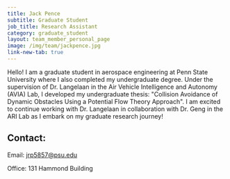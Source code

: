 ```yaml
---
title: Jack Pence
subtitle: Graduate Student
job_title: Research Assistant
category: graduate_student
layout: team_member_personal_page
image: /img/team/jackpence.jpg
link-new-tab: true
---
```


Hello! I am a graduate student in aerospace engineering at Penn State University where I also completed my undergraduate degree. Under the supervision of Dr. Langelaan in the Air Vehicle Intelligence and Autonomy (AVIA) Lab, I developed my undergraduate thesis: "Collision Avoidance of Dynamic Obstacles Using a Potential Flow Theory Approach". I am excited to continue working with Dr. Langelaan in collaboration with Dr. Geng in the ARI Lab as I embark on my graduate research journey!

## Contact: ##

Email: [jrp5857@psu.edu](mailto:jrp5857@psu.edu)

Office: 131 Hammond Building
